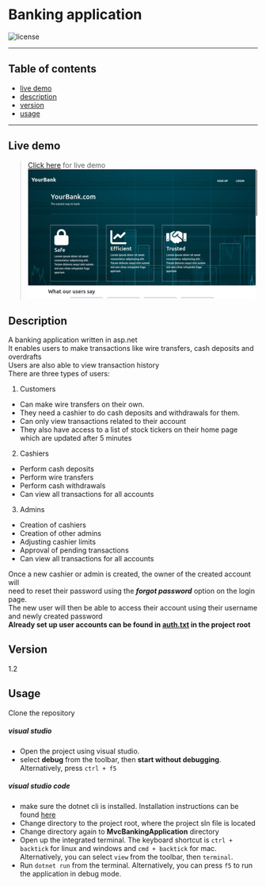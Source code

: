 # Banking application
![license](https://img.shields.io/github/license/joshua530/asp-banking-application?style=plastic&color=green)
***
## Table of contents
- [live demo](#live-demo)
- [description](#description)
- [version](#version)
- [usage](#usage)
***


## Live demo
> [Click here](https://mvcbankingapplication.azurewebsites.net/) for live demo
> ![application screenshot](screenshot.png)

## Description
A banking application written in asp.net\
It enables users to make transactions like wire transfers, cash deposits and overdrafts\
Users are also able to view transaction history\
There are three types of users:
1. Customers
- Can make wire transfers on their own.
- They need a cashier to do cash deposits and withdrawals for them.
- Can only view transactions related to their account
- They also have access to a list of stock tickers on their home page which are updated after 5 minutes

2. Cashiers
- Perform cash deposits
- Perform wire transfers
- Perform cash withdrawals
- Can view all transactions for all accounts

3. Admins
- Creation of cashiers
- Creation of other admins
- Adjusting cashier limits
- Approval of pending transactions
- Can view all transactions for all accounts

Once a new cashier or admin is created, the owner of the created account will\
need to reset their password using the **_forgot password_** option on the login page.\
The new user will then be able to access their account using their username and newly created password\
**Already set up user accounts can be found in [auth.txt](auth.txt) in the project root**

## Version
1.2

## Usage
Clone the repository
##### visual studio
- Open the project using visual studio.
- select **debug** from the toolbar, then **start without debugging**. Alternatively, press `ctrl + f5`

##### visual studio code
- make sure the dotnet cli is installed. Installation instructions can be found [here](https://docs.microsoft.com/en-us/dotnet/core/install/)
- Change directory to the project root, where the project sln file is located
- Change directory again to **MvcBankingApplication** directory
- Open up the integrated terminal. The keyboard shortcut is `ctrl + backtick` for linux and windows and `cmd + backtick` for mac. Alternatively, you can select `view` from the toolbar, then `terminal`.
- Run `dotnet run` from the terminal. Alternatively, you can press `f5` to run the application in debug mode.

